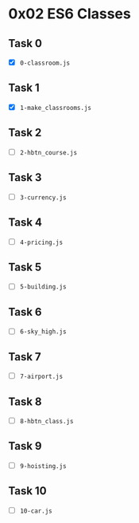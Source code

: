 # 0x02 ES6 Classes

## Task 0

- [x] `0-classroom.js`

## Task 1

- [x] `1-make_classrooms.js`

## Task 2

- [ ] `2-hbtn_course.js`

## Task 3

- [ ] `3-currency.js`

## Task 4

- [ ] `4-pricing.js`

## Task 5

- [ ] `5-building.js`

## Task 6

- [ ] `6-sky_high.js`

## Task 7

- [ ] `7-airport.js`

## Task 8

- [ ] `8-hbtn_class.js`

## Task 9

- [ ] `9-hoisting.js`

## Task 10

- [ ] `10-car.js`
